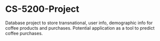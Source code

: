 # CS-5200-Project
Database project to store transnational, user info, demographic info for coffee products and purchases.  Potential application as a tool to predict coffee purchases.
